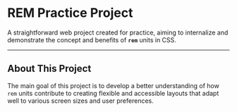 # REM Practice Project

A straightforward web project created for practice, aiming to internalize and demonstrate the concept and benefits of **`rem`** units in CSS.

---

## About This Project

The main goal of this project is to develop a better understanding of how `rem` units contribute to creating flexible and accessible layouts that adapt well to various screen sizes and user preferences.
